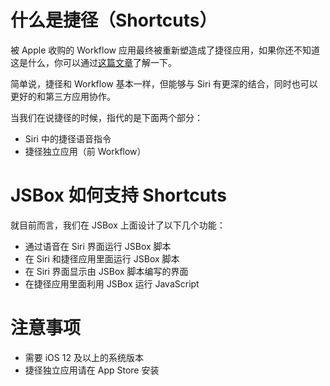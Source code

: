 # 什么是捷径（Shortcuts）

被 Apple 收购的 Workflow 应用最终被重新塑造成了捷径应用，如果你还不知道这是什么，你可以通过[这篇文章](https://mp.weixin.qq.com/s/JGKnkHNFcz0I_A1n__-JsA)了解一下。

简单说，捷径和 Workflow 基本一样，但能够与 Siri 有更深的结合，同时也可以更好的和第三方应用协作。

当我们在说捷径的时候，指代的是下面两个部分：

- Siri 中的捷径语音指令
- 捷径独立应用（前 Workflow）

# JSBox 如何支持 Shortcuts

就目前而言，我们在 JSBox 上面设计了以下几个功能：

- 通过语音在 Siri 界面运行 JSBox 脚本
- 在 Siri 和捷径应用里面运行 JSBox 脚本
- 在 Siri 界面显示由 JSBox 脚本编写的界面
- 在捷径应用里面利用 JSBox 运行 JavaScript

# 注意事项

- 需要 iOS 12 及以上的系统版本
- 捷径独立应用请在 App Store 安装